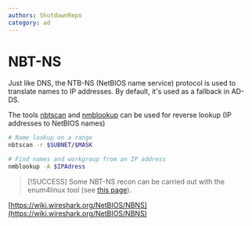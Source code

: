```yaml
---
authors: ShutdownRepo
category: ad
---
```


# NBT-NS

Just like DNS, the NTB-NS (NetBIOS name service) protocol is used to translate names to IP addresses. By default, it's used as a fallback in AD-DS.

The tools [nbtscan](http://www.unixwiz.net/tools/nbtscan.html) and [nmblookup](https://www.samba.org/samba/docs/current/man-html/nmblookup.1.html) can be used for reverse lookup (IP addresses to NetBIOS names)

```bash
# Name lookup on a range
nbtscan -r $SUBNET/$MASK

# Find names and workgroup from an IP address
nmblookup -A $IPAdress
```

> [!SUCCESS]
> Some NBT-NS recon can be carried out with the enum4linux tool (see [this page](enum4linux.md)).

[https://wiki.wireshark.org/NetBIOS/NBNS](https://wiki.wireshark.org/NetBIOS/NBNS)